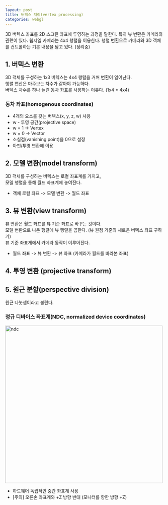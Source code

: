 ```yaml
---
layout: post
title: 버텍스 처리(vertex processing)
categories: webgl
---
```


3D 버텍스 좌표를 2D 스크린 좌표에 투영하는 과정을 말한다. 
특히 뷰 변환은 카메라와 관련이 있다. 웹지엘 카메라는 4x4 행렬을 이용한다.
행렬 변환으로 카메라와 3D 객체를 컨트롤하는 기본 내용을 담고 있다. (정리중)

## 1. 버텍스 변환
3D 객체를 구성하는 1x3 버텍스는 4x4 행렬을 거쳐 변환이 일어난다.  
행렬 연산은 마주보는 차수가 같아야 가능하다.    
버텍스 차수를 하나 늘린 동차 좌표를 사용하는 이유다. (1x4 * 4x4)

### 동차 좌표(homogenous coordinates)
- 4개의 요소를 갖는 버텍스(x, y, z, w) 사용
- w - 투영 공간(projective space)
- w = 1 -> Vertex
- w = 0 -> Vector
- 소실점(vanishing point)을 0으로 설정 
- 아핀/투영 변환에 이용

## 2. 모델 변환(model transform)
3D 객체를 구성하는 버텍스는 로컬 좌표계를 가지고,  
모델 행렬을 통해 월드 좌표계에 놓여진다.  

- 객체 로컬 좌표 -> 모델 변환 -> 월드 좌표

## 3. 뷰 변환(view transform)
뷰 변환은 월드 좌표를 뷰 기준 좌표로 바꾸는 것이다.  
모델 변환으로 나온 행렬에 뷰 행렬을 곱한다. (뷰 원점 기준의 새로운 버텍스 좌표 구하기)  
뷰 기준 좌표계에서 카메라 동작이 이루어진다.

- 월드 좌표 -> 뷰 변환 -> 뷰 좌표 (카메라가 월드를 바라본 좌표)

## 4. 투영 변환 (projective transform)

## 5. 원근 분할(perspective division)
원근 나눗셈이라고 불린다.

### 정규 디바이스 좌표계(NDC, normalized device coordinates)  
<img width="500" alt="ndc" src="https://cloud.githubusercontent.com/assets/6646861/12261817/f02ced98-b966-11e5-905c-5a2378397ed6.png">  

- 하드웨어 독립적인 중간 좌표계 사용
- [주의] 오른손 좌표계와 +Z 방향 반대 (모니터를 향한 방향 +Z)
